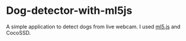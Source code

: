 # Dog-detector-with-ml5js

A simple application to detect dogs from live webcam.
I used [ml5.js](https://ml5js.org/) and CocoSSD.
